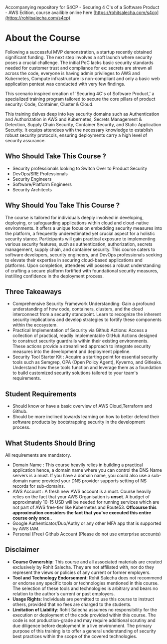 Accompanying repository for S4CP - Securing 4 C's of a Software Product - AWS Edition, course availible online here [https://rohitsalecha.com/s4cp](https://rohitsalecha.com/s4cp)

# About the Course

Following a successful MVP demonstration, a startup recently obtained significant funding. The next step involves a soft launch where security poses a crucial challenge. The initial PoC lacks basic security standards needed for customer trust and compliance for ex: secrets are strewn all across the code, everyone is having admin privileges to AWS and Kubernetes, Compute infrastructure is non-compliant and only a basic web application pentest was conducted with very few findings.

This scenario inspired creation of 'Securing 4C's of Software Product,' a specialized training program tailored to secure the core pillars of product security: Code, Container, Cluster & Cloud.

This training delves deep into key security domains such as Authentication and Authorization in AWS and Kubernetes, Secrets Management & Detection, Supply Chain Security, Container Security, and Static Application Security. It equips attendees with the necessary knowledge to establish robust security protocols, ensuring deployments carry a high level of security assurance.

## Who Should Take This Course ?

- Security professionals looking to Switch Over to Product Security
- DevOps/SRE Professionals
- Security Engineers
- Software/Platform Engineers
- Security Architects

## Why Should You Take This Course ?

The course is tailored for individuals deeply involved in developing, deploying, or safeguarding applications within cloud and cloud-native environments. It offers a unique focus on embedding security measures into the platform, a frequently underestimated yet crucial aspect for a holistic security stance. Participants will gain practical exposure to implementing various security features, such as authentication, authorization, secrets management, supply chain, and container security. This course caters to software developers, security engineers, and DevOps professionals seeking to elevate their expertise in securing cloud-based applications and platforms. Upon completion, attendees will possess a robust understanding of crafting a secure platform fortified with foundational security measures, instilling confidence in the deployment process.

## Three Takeaways

- Comprehensive Security Framework Understanding: Gain a profound understanding of how code, containers, clusters, and the cloud interconnect from a security standpoint. Learn to recognize the inherent security implications and develop strategies to fortify these components within the ecosystem.
- Practical Implementation of Security via Github Actions: Access a collection of practical, readily implementable GitHub Actions designed to construct security guardrails within their existing environments. These actions provide a streamlined approach to integrate security measures into the development and deployment pipeline.
- Security Tool Starter Kit : Acquire a starting point for essential security tools such as Semgrep, OPA (Open Policy Agent), Kyverno, and Gitleaks. Understand how these tools function and leverage them as a foundation to build customized security solutions tailored to your team's requirements.

## Student Requirements

- Should know or have a basic overview of AWS Cloud,Terraform and Github.
- Should be more inclined towards learning on how to better defend their software products by bootstrapping security in the development process.

## What Students Should Bring

All requirements are mandatory.

- Domain Name : This course heavily relies in building a practical application hence, a domain name where you can control the DNS Name servers is a must. If you have a domain name, you could also use a sub-domain name provided your DNS provider supports setting of NS records for sub-domains.
- AWS Account : A fresh new AWS account is a must. Course heavily relies on the fact that your AWS Organisation is **unset**. A budget of approximately 10-15 USD will be needed for running services which are not part of AWS free-tier like Kubernetes and Route53. **Offcourse this approximation considers the fact that you've executed this entire course only once.**.
- Google Authenticator/Duo/Authy or any other MFA app that is supported by AWS IAM.
- Personal (Free) Github Account (Please do not use enterprise accounts)

## Disclaimer

- **Course Ownership**: This course and all associated materials are created exclusively by Rohit Salecha. They are not affiliated with, nor do they represent the views or policies of any current or former employers.
- **Tool and Technology Endorsement**: Rohit Salecha does not recommend or endorse any specific tools or technologies mentioned in this course. The selection of these tools and technologies is arbitrary and bears no relation to the author's current or past employers.
- **Usage Rights**: Individuals are permitted to use this course to instruct others, provided that no fees are charged to the students.
- **Limitation of Liability**: Rohit Salecha assumes no responsibility for the execution or deployment of the code provided within this course. The code is not production-grade and may require additional scrutiny and due diligence before deployment in a live environment. The primary purpose of this training is to offer a general understanding of security best practices within the scope of the covered technologies.
